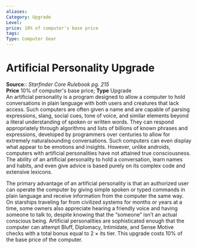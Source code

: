 ```yaml
---
aliases: 
Category: Upgrade
Level: 
price: 10% of computer's base price
tags: 
Type: Computer Gear
---
```


# Artificial Personality Upgrade

**Source**:: _Starfinder Core Rulebook pg. 215_  
**Price** 10% of computer's base price; **Type** Upgrade  
An artificial personality is a program designed to allow a computer to hold conversations in plain language with both users and creatures that lack access. Such computers are often given a name and are capable of parsing expressions, slang, social cues, tone of voice, and similar elements beyond a literal understanding of spoken or written words. They can respond appropriately through algorithms and lists of billions of known phrases and expressions, developed by programmers over centuries to allow for extremely naturalsounding conversations. Such computers can even display what appear to be emotions and insights. However, unlike androids, computers with artificial personalities have not attained true consciousness. The ability of an artificial personality to hold a conversation, learn names and habits, and even give advice is based purely on its complex code and extensive lexicons.

The primary advantage of an artificial personality is that an authorized user can operate the computer by giving simple spoken or typed commands in plain language and receive information from the computer the same way. On starships traveling far from civilized systems for months or years at a time, some owners also appreciate hearing a friendly voice and having someone to talk to, despite knowing that the “someone” isn’t an actual conscious being. Artificial personalities are sophisticated enough that the computer can attempt Bluff, Diplomacy, Intimidate, and Sense Motive checks with a total bonus equal to 2 × its tier. This upgrade costs 10% of the base price of the computer.
